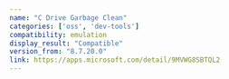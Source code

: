 ```yaml
---
name: "C Drive Garbage Clean"
categories: ['oss', 'dev-tools']
compatibility: emulation
display_result: "Compatible"
version_from: "8.7.20.0"
link: https://apps.microsoft.com/detail/9MVWG8SBTQL2
---
```

